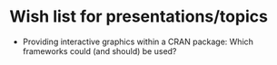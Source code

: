 # Wish list for presentations/topics

- Providing interactive graphics within a CRAN package: Which frameworks could (and should) be used?
